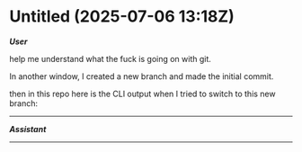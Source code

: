 <!-- Generated by SpecStory -->

# Untitled (2025-07-06 13:18Z)

_**User**_

help me understand what the fuck is going on with git.

In another window, I created a new branch and made the initial commit.

then in this repo here is the CLI output when I tried to switch to this new branch:



---

_**Assistant**_



---

